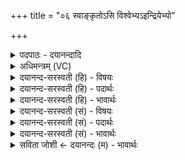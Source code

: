 +++
title = "०६ स्वाङ्कृतोऽसि विश्वेभ्यऽइन्द्रियेभ्यो"

+++
<details><summary>पदपाठः - दयानन्दादि</summary>

स्वाङ्कृ॑त॒ इति॒ स्वाम्ऽकृ॑तः। अ॒सि॒। विश्वे॑भ्यः। इ॒न्द्रि॒येभ्यः। दि॒व्येभ्यः॑। पार्थि॑वेभ्यः। मनः॑। त्वा॒। अ॒ष्टु॒। स्वाहा॑। त्वा॒। सु॒भ॒वेति॑ सुऽभव। सूर्य्या॑य। दे॒वेभ्यः॑। त्वा॒। म॒री॒चि॒पेभ्य॒ इति॑ मरीचि॒पेभ्यः॑। उ॒दा॒नायेत्यु॑त्ऽआ॒नाय॑। त्वा॒। ६।
</details>

<details><summary>अधिमन्त्रम् (VC)</summary>

- योगी देवता
- गोतम ऋषिः
- भुरिक् त्रिष्टुप्
- धैवतः
</details>

<details><summary>दयानन्द-सरस्वती (हि) - विषयः</summary>

फिर ईश्वर योगविद्या चाहनेवाले के प्रति उपदेश करता है ॥
</details>

<details><summary>दयानन्द-सरस्वती (हि) - पदार्थः</summary>

पदार्थान्वयभाषाः -  हे (सुभव) शोभन ऐश्वर्य्य युक्त योगी ! तू (स्वाङ्कृतः) अनादि काल से स्वयंसिद्ध (असि) है मैं (दिव्येभ्यः) शुद्ध (विश्वेभ्यः) समस्त (देवेभ्यः) प्रशस्त गुण और प्रशंसनीय पदार्थों से युक्त विद्वानों और (मरीचिपेभ्यः) योग के प्रकाश से युक्त व्यवहारों से (त्वा) तुझको स्वीकार करता हूँ, (पार्थिवेभ्यः) पृथिवी पर प्रसिद्ध पदार्थों के लिये भी (त्वा) तुझ को स्वीकार करता हूँ, (सूर्य्याय) सूर्य्य के समान योग प्रकाश करने के लिये वा (उदानाय) उत्कृष्ट जीवन और बल के अर्थ (त्वा) तुझे ग्रहण करता हूँ, जिससे (त्वा) तुझ योग चाहनेवाले को (मनः) योग समाधियुक्त मन और (स्वाहा) सत्यानुष्ठान करने की क्रिया (अष्टु) प्राप्त हो ॥६॥
</details>

<details><summary>दयानन्द-सरस्वती (हि) - भावार्थः</summary>

भावार्थभाषाः -  मनुष्य जब तक श्रेष्ठाचार करनेवाला नहीं होता, तब तक ईश्वर भी उसको स्वीकार नहीं करता, जब तक उसको ईश्वर स्वीकार नहीं करता है, तब तक उसका पूरा-पूरा आत्मबल नहीं हो सकता और जब तक आत्मबल नहीं बढ़ता, तब तक उसको अत्यन्त सुख भी नहीं होता ॥६॥
</details>

<details><summary>दयानन्द-सरस्वती (सं) - विषयः</summary>

पुनरीश्वरो योगजिज्ञासुं प्रत्याह ॥
</details>

<details><summary>दयानन्द-सरस्वती (सं) - पदार्थः</summary>

पदार्थान्वयभाषाः -  हे सुभव योगिंस्त्वं स्वाङ्कृतोस्यहं दिव्येभ्यो विश्वेभ्यो देवेभ्यो मरीचिपेभ्यश्च त्वा त्वां स्वीकरोमि, पार्थिवेभ्यस्त्वा त्वां स्वीकरोमि, यतस्त्वा त्वां मनः स्वाहा सत्यारूढा क्रिया चाष्टु ॥६॥
</details>

<details><summary>दयानन्द-सरस्वती (सं) - भावार्थः</summary>

भावार्थभाषाः -  यावन्मनुष्यः श्रेष्ठाचारी न भवति तावदीश्वरोऽपि तं न स्वीकरोति, यावदयं न स्वीकरोति तावत् तस्यात्मबलं पूर्णं न भवति, यावदिदं न जायते तावन्नात्यन्तं सुखं भवतीति ॥६॥
</details>

<details><summary>सविता जोशी ← दयानन्दः (म) - भावार्थः</summary>

भावार्थभाषाः -  माणूस जोपर्यंत श्रेष्ठ आचरण करत नाही तोपर्यंत ईश्वरही त्याचा स्वीकार करत नाही व तोपर्यंत त्याचे आत्मबलही पूर्णपणे वाढत नाही आणि जोपर्यंत आत्मबल वाढत नाही तोपर्यंत त्याला संपूर्ण सुख मिळू शकत नाही.
</details>